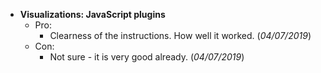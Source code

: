 - **Visualizations: JavaScript plugins**
  - Pro:
    - Clearness of the instructions. How well it worked.  (*04/07/2019*)
  - Con:
    - Not sure - it is very good already. (*04/07/2019*)


